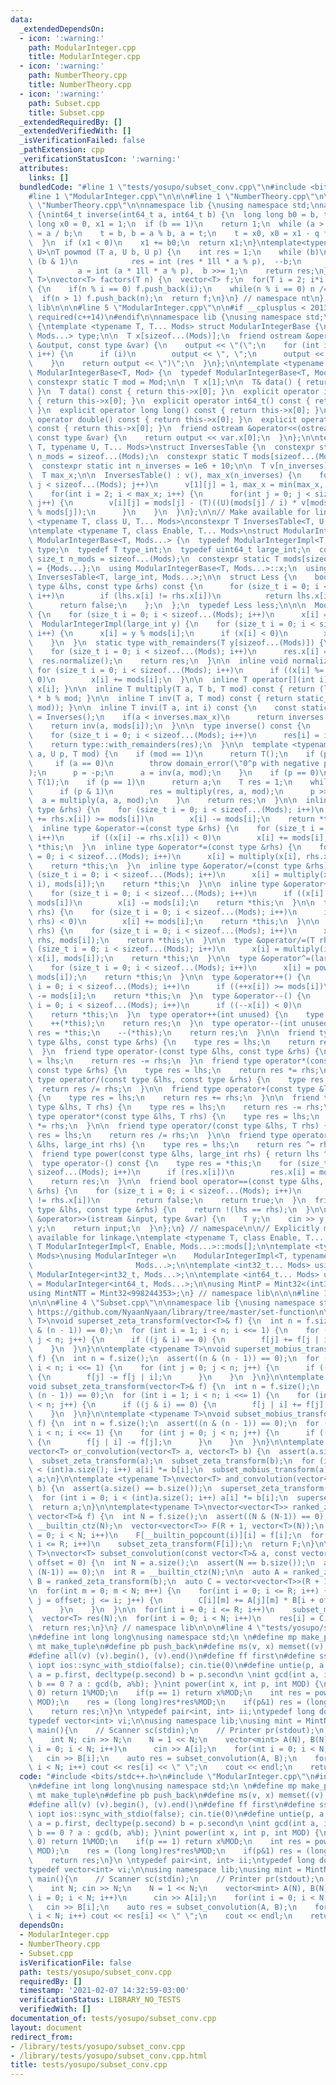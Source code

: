 ```yaml
---
data:
  _extendedDependsOn:
  - icon: ':warning:'
    path: ModularInteger.cpp
    title: ModularInteger.cpp
  - icon: ':warning:'
    path: NumberTheory.cpp
    title: NumberTheory.cpp
  - icon: ':warning:'
    path: Subset.cpp
    title: Subset.cpp
  _extendedRequiredBy: []
  _extendedVerifiedWith: []
  _isVerificationFailed: false
  _pathExtension: cpp
  _verificationStatusIcon: ':warning:'
  attributes:
    links: []
  bundledCode: "#line 1 \"tests/yosupo/subset_conv.cpp\"\n#include <bits/stdc++.h>\n\
    #line 1 \"ModularInteger.cpp\"\n\n\n#line 1 \"NumberTheory.cpp\"\n\n\n#line 4\
    \ \"NumberTheory.cpp\"\n\nnamespace lib {\nusing namespace std;\nnamespace nt\
    \ {\nint64_t inverse(int64_t a, int64_t b) {\n  long long b0 = b, t, q;\n  long\
    \ long x0 = 0, x1 = 1;\n  if (b == 1)\n    return 1;\n  while (a > 1) {\n    q\
    \ = a / b;\n    t = b, b = a % b, a = t;\n    t = x0, x0 = x1 - q * x0, x1 = t;\n\
    \  }\n  if (x1 < 0)\n    x1 += b0;\n  return x1;\n}\ntemplate<typename T, typename\
    \ U>\nT powmod (T a, U b, U p) {\n    int res = 1;\n    while (b)\n        if\
    \ (b & 1)\n            res = int (res * 1ll * a % p),  --b;\n        else\n  \
    \          a = int (a * 1ll * a % p),  b >>= 1;\n    return res;\n}\ntemplate<typename\
    \ T>\nvector<T> factors(T n) {\n  vector<T> f;\n  for(T i = 2; i*i <= n; i++)\
    \ {\n    if(n % i == 0) f.push_back(i);\n    while(n % i == 0) n /= i;\n  }\n\
    \  if(n > 1) f.push_back(n);\n  return f;\n}\n} // namespace nt\n} // namespace\
    \ lib\n\n\n#line 5 \"ModularInteger.cpp\"\n\n#if __cplusplus < 201300\n#error\
    \ required(c++14)\n#endif\n\nnamespace lib {\nusing namespace std;\nnamespace\
    \ {\ntemplate <typename T, T... Mods> struct ModularIntegerBase {\n  typedef ModularIntegerBase<T,\
    \ Mods...> type;\n\n  T x[sizeof...(Mods)];\n  friend ostream &operator<<(ostream\
    \ &output, const type &var) {\n    output << \"(\";\n    for (int i = 0; i < sizeof...(Mods);\
    \ i++) {\n      if (i)\n        output << \", \";\n      output << var.x[i];\n\
    \    }\n    return output << \")\";\n  }\n};\n\ntemplate <typename T, T Mod> struct\
    \ ModularIntegerBase<T, Mod> {\n  typedef ModularIntegerBase<T, Mod> type;\n \
    \ constexpr static T mod = Mod;\n\n  T x[1];\n\n  T& data() { return this->x[0];\
    \ }\n  T data() const { return this->x[0]; }\n  explicit operator int() const\
    \ { return this->x[0]; }\n  explicit operator int64_t() const { return this->x[0];\
    \ }\n  explicit operator long long() const { return this->x[0]; }\n  explicit\
    \ operator double() const { return this->x[0]; }\n  explicit operator long double()\
    \ const { return this->x[0]; }\n  friend ostream &operator<<(ostream &output,\
    \ const type &var) {\n    return output << var.x[0];\n  }\n};\n\ntemplate<typename\
    \ T, typename U, T... Mods>\nstruct InversesTable {\n  constexpr static size_t\
    \ n_mods = sizeof...(Mods);\n  constexpr static T mods[sizeof...(Mods)] = {Mods...};\n\
    \  constexpr static int n_inverses = 1e6 + 10;\n\n  T v[n_inverses][n_mods];\n\
    \  T max_x;\n\n  InversesTable() : v(), max_x(n_inverses) {\n    for(int j = 0;\
    \ j < sizeof...(Mods); j++)\n      v[1][j] = 1, max_x = min(max_x, mods[j]);\n\
    \    for(int i = 2; i < max_x; i++) {\n      for(int j = 0; j < sizeof...(Mods);\
    \ j++) {\n        v[i][j] = mods[j] - (T)((U)(mods[j] / i) * v[mods[j] % i][j]\
    \ % mods[j]);\n      }\n    }\n  }\n};\n\n// Make available for linkage.\ntemplate\
    \ <typename T, class U, T... Mods>\nconstexpr T InversesTable<T, U, Mods...>::mods[];\n\
    \ntemplate <typename T, class Enable, T... Mods>\nstruct ModularIntegerImpl :\
    \ ModularIntegerBase<T, Mods...> {\n  typedef ModularIntegerImpl<T, Enable, Mods...>\
    \ type;\n  typedef T type_int;\n  typedef uint64_t large_int;\n  constexpr static\
    \ size_t n_mods = sizeof...(Mods);\n  constexpr static T mods[sizeof...(Mods)]\
    \ = {Mods...};\n  using ModularIntegerBase<T, Mods...>::x;\n  using Inverses =\
    \ InversesTable<T, large_int, Mods...>;\n\n  struct Less {\n    bool operator()(const\
    \ type &lhs, const type &rhs) const {\n      for (size_t i = 0; i < sizeof...(Mods);\
    \ i++)\n        if (lhs.x[i] != rhs.x[i])\n          return lhs.x[i] < rhs.x[i];\n\
    \      return false;\n    };\n  };\n  typedef Less less;\n\n\n  ModularIntegerImpl()\
    \ {\n    for (size_t i = 0; i < sizeof...(Mods); i++)\n      x[i] = T();\n  }\n\
    \  ModularIntegerImpl(large_int y) {\n    for (size_t i = 0; i < sizeof...(Mods);\
    \ i++) {\n      x[i] = y % mods[i];\n      if (x[i] < 0)\n        x[i] += mods[i];\n\
    \    }\n  }\n  static type with_remainders(T y[sizeof...(Mods)]) {\n    type res;\n\
    \    for (size_t i = 0; i < sizeof...(Mods); i++)\n      res.x[i] = y[i];\n  \
    \  res.normalize();\n    return res;\n  }\n\n  inline void normalize() {\n   \
    \ for (size_t i = 0; i < sizeof...(Mods); i++)\n      if ((x[i] %= mods[i]) <\
    \ 0)\n        x[i] += mods[i];\n  }\n\n  inline T operator[](int i) const { return\
    \ x[i]; }\n\n  inline T multiply(T a, T b, T mod) const { return (large_int)a\
    \ * b % mod; }\n\n  inline T inv(T a, T mod) const { return static_cast<T>(nt::inverse(a,\
    \ mod)); }\n\n  inline T invi(T a, int i) const {\n    const static Inverses inverses\
    \ = Inverses();\n    if(a < inverses.max_x)\n      return inverses.v[a][i];\n\
    \    return inv(a, mods[i]);\n  }\n\n  type inverse() const {\n    T res[sizeof...(Mods)];\n\
    \    for (size_t i = 0; i < sizeof...(Mods); i++)\n      res[i] = invi(x[i], i);\n\
    \    return type::with_remainders(res);\n  }\n\n  template <typename U> T power_(T\
    \ a, U p, T mod) {\n    if (mod == 1)\n      return T();\n    if (p < 0) {\n \
    \     if (a == 0)\n        throw domain_error(\"0^p with negative p is invalid\"\
    );\n      p = -p;\n      a = inv(a, mod);\n    }\n    if (p == 0)\n      return\
    \ T(1);\n    if (p == 1)\n      return a;\n    T res = 1;\n    while (p > 0) {\n\
    \      if (p & 1)\n        res = multiply(res, a, mod);\n      p >>= 1;\n    \
    \  a = multiply(a, a, mod);\n    }\n    return res;\n  }\n\n  inline type &operator+=(const\
    \ type &rhs) {\n    for (size_t i = 0; i < sizeof...(Mods); i++)\n      if ((x[i]\
    \ += rhs.x[i]) >= mods[i])\n        x[i] -= mods[i];\n    return *this;\n  }\n\
    \  inline type &operator-=(const type &rhs) {\n    for (size_t i = 0; i < sizeof...(Mods);\
    \ i++)\n      if ((x[i] -= rhs.x[i]) < 0)\n        x[i] += mods[i];\n    return\
    \ *this;\n  }\n  inline type &operator*=(const type &rhs) {\n    for (size_t i\
    \ = 0; i < sizeof...(Mods); i++)\n      x[i] = multiply(x[i], rhs.x[i], mods[i]);\n\
    \    return *this;\n  }\n  inline type &operator/=(const type &rhs) {\n    for\
    \ (size_t i = 0; i < sizeof...(Mods); i++)\n      x[i] = multiply(x[i], invi(rhs.x[i],\
    \ i), mods[i]);\n    return *this;\n  }\n\n  inline type &operator+=(T rhs) {\n\
    \    for (size_t i = 0; i < sizeof...(Mods); i++)\n      if ((x[i] += rhs) >=\
    \ mods[i])\n        x[i] -= mods[i];\n    return *this;\n  }\n\n  type &operator-=(T\
    \ rhs) {\n    for (size_t i = 0; i < sizeof...(Mods); i++)\n      if ((x[i] -=\
    \ rhs) < 0)\n        x[i] += mods[i];\n    return *this;\n  }\n\n  type &operator*=(T\
    \ rhs) {\n    for (size_t i = 0; i < sizeof...(Mods); i++)\n      x[i] = multiply(x[i],\
    \ rhs, mods[i]);\n    return *this;\n  }\n\n  type &operator/=(T rhs) {\n    for\
    \ (size_t i = 0; i < sizeof...(Mods); i++)\n      x[i] = multiply(invi(rhs, i),\
    \ x[i], mods[i]);\n    return *this;\n  }\n\n  type &operator^=(large_int p) {\n\
    \    for (size_t i = 0; i < sizeof...(Mods); i++)\n      x[i] = power_(x[i], p,\
    \ mods[i]);\n    return *this;\n  }\n\n  type &operator++() {\n    for (size_t\
    \ i = 0; i < sizeof...(Mods); i++)\n      if ((++x[i]) >= mods[i])\n        x[i]\
    \ -= mods[i];\n    return *this;\n  }\n  type &operator--() {\n    for (size_t\
    \ i = 0; i < sizeof...(Mods); i++)\n      if ((--x[i]) < 0)\n        x[i] += mods[i];\n\
    \    return *this;\n  }\n  type operator++(int unused) {\n    type res = *this;\n\
    \    ++(*this);\n    return res;\n  }\n  type operator--(int unused) {\n    type\
    \ res = *this;\n    --(*this);\n    return res;\n  }\n\n  friend type operator+(const\
    \ type &lhs, const type &rhs) {\n    type res = lhs;\n    return res += rhs;\n\
    \  }\n  friend type operator-(const type &lhs, const type &rhs) {\n    type res\
    \ = lhs;\n    return res -= rhs;\n  }\n  friend type operator*(const type &lhs,\
    \ const type &rhs) {\n    type res = lhs;\n    return res *= rhs;\n  }\n  friend\
    \ type operator/(const type &lhs, const type &rhs) {\n    type res = lhs;\n  \
    \  return res /= rhs;\n  }\n\n  friend type operator+(const type &lhs, T rhs)\
    \ {\n    type res = lhs;\n    return res += rhs;\n  }\n\n  friend type operator-(const\
    \ type &lhs, T rhs) {\n    type res = lhs;\n    return res -= rhs;\n  }\n\n  friend\
    \ type operator*(const type &lhs, T rhs) {\n    type res = lhs;\n    return res\
    \ *= rhs;\n  }\n\n  friend type operator/(const type &lhs, T rhs) {\n    type\
    \ res = lhs;\n    return res /= rhs;\n  }\n\n  friend type operator^(const type\
    \ &lhs, large_int rhs) {\n    type res = lhs;\n    return res ^= rhs;\n  }\n\n\
    \  friend type power(const type &lhs, large_int rhs) { return lhs ^ rhs; }\n\n\
    \  type operator-() const {\n    type res = *this;\n    for (size_t i = 0; i <\
    \ sizeof...(Mods); i++)\n      if (res.x[i])\n        res.x[i] = mods[i] - res.x[i];\n\
    \    return res;\n  }\n\n  friend bool operator==(const type &lhs, const type\
    \ &rhs) {\n    for (size_t i = 0; i < sizeof...(Mods); i++)\n      if (lhs.x[i]\
    \ != rhs.x[i])\n        return false;\n    return true;\n  }\n  friend bool operator!=(const\
    \ type &lhs, const type &rhs) {\n    return !(lhs == rhs);\n  }\n\n  friend istream\
    \ &operator>>(istream &input, type &var) {\n    T y;\n    cin >> y;\n    var =\
    \ y;\n    return input;\n  }\n};\n} // namespace\n\n// Explicitly make constexpr\
    \ available for linkage.\ntemplate <typename T, class Enable, T... Mods>\nconstexpr\
    \ T ModularIntegerImpl<T, Enable, Mods...>::mods[];\n\ntemplate <typename T, T...\
    \ Mods>\nusing ModularInteger =\n    ModularIntegerImpl<T, typename enable_if<is_integral<T>::value>::type,\n\
    \                       Mods...>;\n\ntemplate <int32_t... Mods> using Mint32 =\
    \ ModularInteger<int32_t, Mods...>;\n\ntemplate <int64_t... Mods> using Mint64\
    \ = ModularInteger<int64_t, Mods...>;\n\nusing MintP = Mint32<(int32_t)1e9+7>;\n\
    using MintNTT = Mint32<998244353>;\n} // namespace lib\n\n\n#line 1 \"Subset.cpp\"\
    \n\n\n#line 4 \"Subset.cpp\"\n\nnamespace lib {\nusing namespace std;\n// Source:\
    \ https://github.com/NyaanNyaan/library/tree/master/set-function\n\ntemplate <typename\
    \ T>\nvoid superset_zeta_transform(vector<T>& f) {\n  int n = f.size();\n  assert((n\
    \ & (n - 1)) == 0);\n  for (int i = 1; i < n; i <<= 1) {\n    for (int j = 0;\
    \ j < n; j++) {\n      if ((j & i) == 0) {\n        f[j] += f[j | i];\n      }\n\
    \    }\n  }\n}\n\ntemplate <typename T>\nvoid superset_mobius_transform(vector<T>&\
    \ f) {\n  int n = f.size();\n  assert((n & (n - 1)) == 0);\n  for (int i = 1;\
    \ i < n; i <<= 1) {\n    for (int j = 0; j < n; j++) {\n      if ((j & i) == 0)\
    \ {\n        f[j] -= f[j | i];\n      }\n    }\n  }\n}\n\ntemplate <typename T>\n\
    void subset_zeta_transform(vector<T>& f) {\n  int n = f.size();\n  assert((n &\
    \ (n - 1)) == 0);\n  for (int i = 1; i < n; i <<= 1) {\n    for (int j = 0; j\
    \ < n; j++) {\n      if ((j & i) == 0) {\n        f[j | i] += f[j];\n      }\n\
    \    }\n  }\n}\n\ntemplate <typename T>\nvoid subset_mobius_transform(vector<T>&\
    \ f) {\n  int n = f.size();\n  assert((n & (n - 1)) == 0);\n  for (int i = 1;\
    \ i < n; i <<= 1) {\n    for (int j = 0; j < n; j++) {\n      if ((j & i) == 0)\
    \ {\n        f[j | i] -= f[j];\n      }\n    }\n  }\n}\n\ntemplate <typename T>\n\
    vector<T> or_convolution(vector<T> a, vector<T> b) {\n  assert(a.size() == b.size());\n\
    \  subset_zeta_transform(a);\n  subset_zeta_transform(b);\n  for (int i = 0; i\
    \ < (int)a.size(); i++) a[i] *= b[i];\n  subset_mobius_transform(a);\n  return\
    \ a;\n}\n\ntemplate <typename T>\nvector<T> and_convolution(vector<T> a, vector<T>\
    \ b) {\n  assert(a.size() == b.size());\n  superset_zeta_transform(a);\n  superset_zeta_transform(b);\n\
    \  for (int i = 0; i < (int)a.size(); i++) a[i] *= b[i];\n  superset_mobius_transform(a);\n\
    \  return a;\n}\n\ntemplate<typename T>\nvector<vector<T>> ranked_zeta_transform(const\
    \ vector<T>& f) {\n  int N = f.size();\n  assert((N & (N-1)) == 0);\n  int R =\
    \ __builtin_ctz(N);\n  vector<vector<T>> F(R + 1, vector<T>(N));\n  for(int i\
    \ = 0; i < N; i++)\n    F[__builtin_popcount(i)][i] = f[i];\n  for(int i = 0;\
    \ i <= R; i++)\n    subset_zeta_transform(F[i]);\n  return F;\n}\n\ntemplate<typename\
    \ T>\nvector<T> subset_convolution(const vector<T>& a, const vector<T>& b, int\
    \ offset = 0) {\n  int N = a.size();\n  assert(N == b.size());\n  assert((N &\
    \ (N-1)) == 0);\n  int R = __builtin_ctz(N);\n\n  auto A = ranked_zeta_transform(a),\
    \ B = ranked_zeta_transform(b);\n  auto C = vector<vector<T>>(R + 1, vector<T>(N));\n\
    \n  for(int m = 0; m < N; m++) {\n    for(int i = 0; i <= R; i++) {\n      for(int\
    \ j = offset; j <= i; j++) {\n        C[i][m] += A[j][m] * B[i + offset - j][m];\n\
    \      }\n    }\n  }\n\n  for(int i = 0; i <= R; i++)\n    subset_mobius_transform(C[i]);\n\
    \  vector<T> res(N);\n  for(int i = 0; i < N; i++)\n    res[i] = C[__builtin_popcount(i)][i];\n\
    \  return res;\n}\n} // namespace lib\n\n\n#line 4 \"tests/yosupo/subset_conv.cpp\"\
    \n#define int long long\nusing namespace std;\n \n#define mp make_pair\n#define\
    \ mt make_tuple\n#define pb push_back\n#define ms(v, x) memset((v), (x), sizeof(v))\n\
    #define all(v) (v).begin(), (v).end()\n#define ff first\n#define ss second\n#define\
    \ iopt ios::sync_with_stdio(false); cin.tie(0)\n#define untie(p, a, b) decltype(p.first)\
    \ a = p.first, decltype(p.second) b = p.second\n \nint gcd(int a, int b) { return\
    \ b == 0 ? a : gcd(b, a%b); }\nint power(int x, int p, int MOD) {\n    if(p ==\
    \ 0) return 1%MOD;\n    if(p == 1) return x%MOD;\n    int res = power(x, p/2,\
    \ MOD);\n    res = (long long)res*res%MOD;\n    if(p&1) res = (long long)res*x%MOD;\n\
    \    return res;\n}\n \ntypedef pair<int, int> ii;\ntypedef long double LD;\n\
    typedef vector<int> vi;\n\nusing namespace lib;\nusing mint = MintNTT;\n\nint32_t\
    \ main(){\n    // Scanner sc(stdin);\n    // Printer pr(stdout);\n    iopt;\n\n\
    \    int N; cin >> N;\n    N = 1 << N;\n    vector<mint> A(N), B(N);\n    for(int\
    \ i = 0; i < N; i++)\n      cin >> A[i];\n    for(int i = 0; i < N; i++)\n   \
    \   cin >> B[i];\n    auto res = subset_convolution(A, B);\n    for(int i = 0;\
    \ i < N; i++) cout << res[i] << \" \";\n    cout << endl;\n    return 0;\n}\n"
  code: "#include <bits/stdc++.h>\n#include \"ModularInteger.cpp\"\n#include \"Subset.cpp\"\
    \n#define int long long\nusing namespace std;\n \n#define mp make_pair\n#define\
    \ mt make_tuple\n#define pb push_back\n#define ms(v, x) memset((v), (x), sizeof(v))\n\
    #define all(v) (v).begin(), (v).end()\n#define ff first\n#define ss second\n#define\
    \ iopt ios::sync_with_stdio(false); cin.tie(0)\n#define untie(p, a, b) decltype(p.first)\
    \ a = p.first, decltype(p.second) b = p.second\n \nint gcd(int a, int b) { return\
    \ b == 0 ? a : gcd(b, a%b); }\nint power(int x, int p, int MOD) {\n    if(p ==\
    \ 0) return 1%MOD;\n    if(p == 1) return x%MOD;\n    int res = power(x, p/2,\
    \ MOD);\n    res = (long long)res*res%MOD;\n    if(p&1) res = (long long)res*x%MOD;\n\
    \    return res;\n}\n \ntypedef pair<int, int> ii;\ntypedef long double LD;\n\
    typedef vector<int> vi;\n\nusing namespace lib;\nusing mint = MintNTT;\n\nint32_t\
    \ main(){\n    // Scanner sc(stdin);\n    // Printer pr(stdout);\n    iopt;\n\n\
    \    int N; cin >> N;\n    N = 1 << N;\n    vector<mint> A(N), B(N);\n    for(int\
    \ i = 0; i < N; i++)\n      cin >> A[i];\n    for(int i = 0; i < N; i++)\n   \
    \   cin >> B[i];\n    auto res = subset_convolution(A, B);\n    for(int i = 0;\
    \ i < N; i++) cout << res[i] << \" \";\n    cout << endl;\n    return 0;\n}\n"
  dependsOn:
  - ModularInteger.cpp
  - NumberTheory.cpp
  - Subset.cpp
  isVerificationFile: false
  path: tests/yosupo/subset_conv.cpp
  requiredBy: []
  timestamp: '2021-02-07 14:32:59-03:00'
  verificationStatus: LIBRARY_NO_TESTS
  verifiedWith: []
documentation_of: tests/yosupo/subset_conv.cpp
layout: document
redirect_from:
- /library/tests/yosupo/subset_conv.cpp
- /library/tests/yosupo/subset_conv.cpp.html
title: tests/yosupo/subset_conv.cpp
---
```


